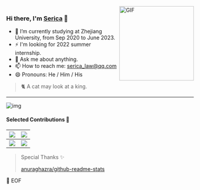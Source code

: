 <img align="right" alt="GIF" height="200px" src="https://cdn.jsdelivr.net/gh/SericaLaw/images@master/20211128/ezgif-7-18d120499ce2.gif" />

### Hi there, I'm [Serica](https://www.iserica.com) 👋

<!--
**SericaLaw/SericaLaw** is a ✨ _special_ ✨ repository because its `README.md` (this file) appears on your GitHub profile.

Here are some ideas to get you started:

- 🔭 I’m currently working on ...
- 🌱 I’m currently learning ...
- 👯 I’m looking to collaborate on ...
- 🤔 I’m looking for help with ...
- 💬 Ask me about ...
- 📫 How to reach me: ...
- 😄 Pronouns: ...
- ⚡ Fun fact: ...
-->

- 🌱 I’m currently studying at Zhejiang University, from Sep 2020 to June 2023.
- ⚡ I'm looking for 2022 summer internship.
- 💬 Ask me about anything.
- 📫 How to reach me: serica_law@qq.com
- 😄 Pronouns: He / Him / His

> 🐈 A cat may look at a king.

---

![img](https://github-readme-stats.vercel.app/api?username=sericalaw&show_icons=true)

#### Selected Contributions 🎨

|<a href="https://github.com/anuraghazra/convoychat"><img align="center" src="https://github-readme-stats.vercel.app/api/pin/?username=gin-gonic&repo=gin&show_owner=true" /></a>|<a href="https://github.com/anuraghazra/convoychat"><img align="center" src="https://github-readme-stats.vercel.app/api/pin/?username=docker&repo=docker-bench-security&show_owner=true" /></a>|
| ------------- | ------------- |
|<a href="https://github.com/anuraghazra/convoychat"><img align="center" src="https://github-readme-stats.vercel.app/api/pin/?username=aquasecurity&repo=tracee&show_owner=true" /></a>|<a href="https://github.com/anuraghazra/convoychat"><img align="center" src="https://github-readme-stats.vercel.app/api/pin/?username=smallnest&repo=rpcx&show_owner=true" /></a>|




> Special Thanks ✨
> 
> [anuraghazra/github-readme-stats](https://github.com/anuraghazra/github-readme-stats)

💾 EOF
